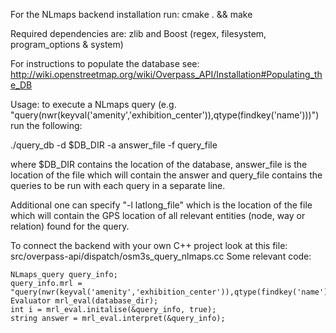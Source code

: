 For the NLmaps backend installation run: cmake . && make

Required dependencies are: zlib and Boost (regex, filesystem, program_options & system)

For instructions to populate the database see: http://wiki.openstreetmap.org/wiki/Overpass_API/Installation#Populating_the_DB

Usage:
to execute a NLmaps query (e.g. "query(nwr(keyval('amenity','exhibition_center')),qtype(findkey('name')))") run the following:

./query_db -d $DB_DIR -a answer_file -f query_file

where $DB_DIR contains the location of the database, answer_file is the location of the file which will contain the answer and query_file contains the queries to be run with each query in a separate line.

Additional one can specify "-l latlong_file" which is the location of the file which will contain the GPS location of all relevant entities (node, way or relation) found for the query.

To connect the backend with your own C++ project look at this file: src/overpass-api/dispatch/osm3s_query_nlmaps.cc
Some relevant code:

    NLmaps_query query_info;
    query_info.mrl = "query(nwr(keyval('amenity','exhibition_center')),qtype(findkey('name')))";
    Evaluator mrl_eval(database_dir);
    int i = mrl_eval.initalise(&query_info, true);
    string answer = mrl_eval.interpret(&query_info);

